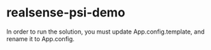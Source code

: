 # realsense-psi-demo

In order to run the solution, you must update App.config.template, and rename it to App.config.  
